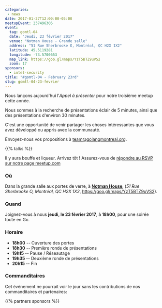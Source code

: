 ```yaml
---
categories:
 - news
date: 2017-01-27T12:00:00-05:00
meetupEvent: 237496306
event:
  tag: gomtl-04
  date: "Jeudi, 23 février 2017"
  venue: "Notman House - Grande salle"
  address: "51 Rue Sherbrooke O, Montréal, QC H2X 1X2"
  latitude: 45.5119281
  longitude: -73.5700653
  map_link: https://goo.gl/maps/YzT5BTZ9uVS2
  zoom: 17
sponsors:
  - intel-security
title: "#gomtl-04 - February 23rd" 
slug: gomtl-04-23-fevrier
---
```


Nous lançons aujourd'hui l'_Appel à présenter_ pour notre troisième
meetup cette année.

Nous sommes à la recherche de présentations éclair de 5 minutes, ainsi que des
présentations d'environ 30 minutes.

C'est une opportunité de venir partager les choses intéressantes que vous avez
développé ou appris avec la communauté.

Envoyez-nous vos propositions à <a
href="mailto:team@golangmontreal.org">team@golangmontreal.org</a>.


<!--more-->

{{% talks %}}

Il y aura bouffe et liqueur.  Arrivez tôt ! 
Assurez-vous de [répondre au RSVP sur notre page meetup.com](http://www.meetup.com/fr-FR/GolangMontreal/events/237496306/)


### Où

Dans la grande salle aux portes de verre, à [**Notman House**](http://notman.org/event-space/), (_51 Rue Sherbrooke O, Montréal, QC H2X 1X2_,
https://goo.gl/maps/YzT5BTZ9uVS2).



### Quand

Joignez-vous à nous **jeudi, le 23 février 2017**, à **18h00**, pour une
soirée toute en Go.


### Horaire

* **18h00** -- Ouverture des portes
* **18h30** -- Première ronde de présentations
* **19h15** -- Pause / Réseautage
* **19h35** -- Deuxième ronde de présentations
* **20h15** -- Fin


### Commanditaires

Cet événement ne pourrait voir le jour sans les contributions de nos
commanditaires et partenaires:

{{% partners sponsors %}}

<!--Nous voulons aussi remercier chaleureusement nos **partenaires** pour ce meetup:-->
